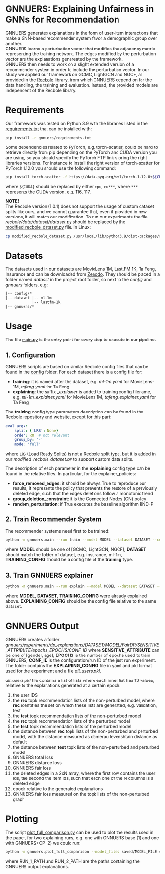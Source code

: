 # GNNUERS: Explaining Unfairness in GNNs for Recommendation

GNNUERS generates explanations in the form of user-item interactions that make
a GNN-based recommender system favor a demographic group over another. \
GNNUERS learns a perturbation vector that modifies the adjacency matrix representing
the training network. The edges modified by the perturbation vector are the explanations
genereated by the framework. \
GNNUERS then needs to work on a slight extended version of a recommender system
in order to include the perturbation vector. In our study we applied our framework on
GCMC, LightGCN and NGCF, all provided in the [Recbole](https://github.com/RUCAIBox/RecBole)
library, from which GNNUERS depend on for the data handling, the training and evaluation.
Instead, the provided models are independent of the Recbole library.

# Requirements
Our framework was tested on Python 3.9 with the libraries listed in the
[requirements.txt](gnnuers/requirements.txt) that can be installed with:
```bash
pip install -r gnnuers/requirements.txt
```
Some dependencies related to PyTorch, e.g. torch-scatter, could be hard to retrieve
directly from pip depending on the PyTorch and CUDA version you are using, so you should
specify the PyTorch FTP link storing the right libraries versions.
For instance to install the right version of torch-scatter for PyTorch 1.12.0
you should use the following command:
```bash
pip install torch-scatter -f https://data.pyg.org/whl/torch-1.12.0+${CUDA}.html
```
where `${CUDA}` should be replaced by either `cpu`, `cu***`, where `***` represents the
CUDA version, e.g. 116, 117.

__NOTE!__ \
The Recbole version (1.0.1) does not support the usage of custom dataset splits like ours,
and we cannot guarantee that, even if provided in new versions, it will match our
modification. To run our experiments the file _recbole/data/dataset/dataset.py_ should
be replaced by the [modified_recbole_dataset.py](modified_recbole_dataset.py) file. In Linux:
```bash
cp modified_recbole_dataset.py /usr/local/lib/python3.9/dist-packages/recbole/data/dataset/dataset.py
```

# Datasets

The datasets used in our datasets are MovieLens 1M, Last.FM 1K, Ta Feng, Insurance and
can be downloaded from [Zenodo](https://doi.org/10.5281/zenodo.7602406).
They should be placed in a folder named _dataset_ in the project root folder,
so next to the _config_ and _gnnuers_ folders, e.g.:
```
|-- config/*
|-- dataset |-- ml-1m
            |-- lastfm-1k
|-- gnnuers/*
```

# Usage

The file [main.py](gnnuers/main.py) is the entry point for every step to execute in our pipeline.

## 1. Configuration

GNNUERS scripts are based on similar Recbole config files that can be found in the
[config](config) folder. For each dataset there is a config file for:
- __training__: it is named after the dataset, e.g. _ml-1m.yaml_ for MovieLens-1M,
_tafeng.yaml_ for Ta Feng
- __explaining__: the suffix __explainer_ is added to training config filename, e.g.
_ml-1m_explainer.yaml_ for MovieLens 1M, _tafeng_explainer.yaml_ for Ta Feng

The __training__ config type parameters description can be found in the Recbole repository
and website, except for this part:
```yaml
eval_args:
    split: {'LRS': None}
    order: RO  # not relevant
    group_by: '-'
    mode: 'full'
```
where `LRS` (Load Ready Splits) is not a Recbole split type, but it is added in
our _modified_recbole_dataset.py_ to support custom data splits.

The description of each parameter in the __explaining__ config type can be found in the
relative files. In particular, for the explainer_policies:
- __force_removed_edges__: it should be always True to reproduce our results, it represents
the policy that prevents the restore of a previously deleted edge, such that the edges
deletions follow a monotonic trend
- __group_deletion_constraint__: it is the Connected Nodes (CN) policy
- __random_perturbation__: if True executes the baseline algorithm RND-P

## 2. Train Recommender System

The recommender systems need first to be trained:
```bash
python -m gnnuers.main --run train --model MODEL --dataset DATASET --config_file_list config/TRAINING_CONFIG.yaml
```
where __MODEL__ should be one of [GCMC, LightGCN, NGCF], __DATASET__ should match the folder
of dataset, e.g. insurance, ml-1m, __TRAINING_CONFIG__ should be a config file of the
__training__ type.

## 3. Train GNNUERS explainer
```bash
python -m gnnuers.main --run explain --model MODEL --dataset DATASET --config_file_list config/TRAINING_CONFIG.yaml --explainer_config_file config/EXPLAINING_CONFIG.yaml --model_file saved/MODEL_FILE
```
where __MODEL__, __DATASET__, __TRAINING_CONFIG__ were already explained above.
__EXPLAINING_CONFIG__ should be the config file relative to the same dataset.

# GNNUERS Output

GNNUERS creates a folder
_gnnuers/experiments/dp_explanations/DATASET/MODEL/FairDP/SENSITIVE_ATTRIBUTE/epochs_EPOCHS/CONF_ID_
where __SENSITIVE_ATTRIBUTE__ can be one of [gender, age], __EPOCHS__ is the number of
epochs used to train GNNUERS, __CONF_ID__ is the configuration/run ID of the just run
experiment. The folder contains the __EXPLAINING_CONFIG__ file in yaml and pkl format used
for the experiment and a file _all_users.pkl_.

_all_users.pkl_ file contains a list of lists where each inner list has 13 values, relative
to the explanations generated at a certain epoch:
1) the user IDS 
2) the __rec__ topk recommendation lists of the non-perturbed model, where __rec__
identifies the set on which these lists are generated, e.g. validation, test
3) the __test__ topk recommendation lists of the non-perturbed model
4) the __rec__ topk recommendation lists of the perturbed model 
5) the __test__ topk recommendation lists of the perturbed model
6) the distance between __rec__ topk lists of the non-perturbed and perturbed model,
with the distance measured as damerau levenshtain distance as default
7) the distance between __test__ topk lists of the non-perturbed and perturbed model
8) GNNUERS total loss
9) GNNUERS distance loss
10) GNNUERS fair loss
11) the deleted edges in a 2xN array, where the first row contains the user ids,
the second the item ids, such that each one of the N columns is a deleted edge
12) epoch relative to the generated explanations
13) GNNUERS fair loss measured on the topk lists of the non-perturbed graph

# Plotting

The script [plot_full_comparison.py](gnnuers/plot_full_comparison.py) can be used to plot the
results used in the paper, for two explaining runs, e.g. one with GNNUERS base (1) and one
with GNNUERS+CP (2) we could run:
```bash
python -m gnnuers.plot_full_comparison --model_files saved/MODEL_FILE saved/MODEL_FILE --explainer_config_files RUN_1_PATH/config.yaml RUN_2_PATH/config.yaml --utility_metrics [NDCG] --add_plot_table
```

where RUN_1_PATH and RUN_2_PATH are the paths containing the GNNUERS output explanations.
